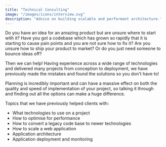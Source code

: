 ```yaml
---
title: "Technical Consulting"
image: "/images/icons/interview.svg"
description: "Advice on building scalable and performant architecture."
---
```


Do you have an idea for an amazing product but are unsure where to start with it? Have you got a codebase which has grown so rapidly that it is starting to cause pain points and you are not sure how to fix it? Are you unsure how to ship your product to market? Or do you just need someone to bounce ideas off?

Then we can help! Having experience across a wide range of technologies and delivered many projects from conception to deployment, we have previously made the mistakes and found the solutions so you don't have to!

Planning is incredibly important and can have a massive effect on both the quality and speed of implementation of your project, so talking it through and finding out all the options can make a huge difference.

Topics that we have previously helped clients with:

- What technologies to use on a project
- How to optimise for performance
- How to convert a legacy code base to newer technologies
- How to scale a web application
- Application architecture
- Application deployment and monitoring
